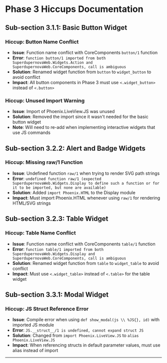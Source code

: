 # Phase 3 Hiccups Documentation

## Sub-section 3.1.1: Basic Button Widget

### Hiccup: Button Name Conflict
- **Issue**: Function name conflict with CoreComponents `button/1` function
- **Error**: `function button/1 imported from both SuperdupernovaWeb.Widgets.Action and SuperdupernovaWeb.CoreComponents, call is ambiguous`
- **Solution**: Renamed widget function from `button` to `widget_button` to avoid conflict
- **Impact**: All button components in Phase 3 must use `<.widget_button>` instead of `<.button>`

### Hiccup: Unused Import Warning
- **Issue**: Import of Phoenix.LiveView.JS was unused
- **Solution**: Removed the import since it wasn't needed for the basic button widget
- **Note**: Will need to re-add when implementing interactive widgets that use JS commands

## Sub-section 3.2.2: Alert and Badge Widgets

### Hiccup: Missing raw/1 Function
- **Issue**: Undefined function `raw/1` when trying to render SVG path strings
- **Error**: `undefined function raw/1 (expected SuperdupernovaWeb.Widgets.Display to define such a function or for it to be imported, but none are available)`
- **Solution**: Added `import Phoenix.HTML` to the Display module
- **Impact**: Must import Phoenix.HTML whenever using `raw/1` for rendering HTML/SVG strings

## Sub-section 3.2.3: Table Widget

### Hiccup: Table Name Conflict
- **Issue**: Function name conflict with CoreComponents `table/1` function
- **Error**: `function table/1 imported from both SuperdupernovaWeb.Widgets.Display and SuperdupernovaWeb.CoreComponents, call is ambiguous`
- **Solution**: Renamed widget function from `table` to `widget_table` to avoid conflict
- **Impact**: Must use `<.widget_table>` instead of `<.table>` for the table widget

## Sub-section 3.3.1: Modal Widget

### Hiccup: JS Struct Reference Error
- **Issue**: Compile error when using `def show_modal(js \\ %JS{}, id)` with imported JS module
- **Error**: `JS.__struct__/1 is undefined, cannot expand struct JS`
- **Solution**: Changed from `import Phoenix.LiveView.JS` to `alias Phoenix.LiveView.JS`
- **Impact**: When referencing structs in default parameter values, must use alias instead of import

---